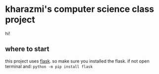 # kharazmi's computer science class project
hi!

## where to start 
this project uses [flask](https://flask.palletsprojects.com/en/2.0.x/).
so make sure you installed the flask. if not open terminal and:
`python -m pip install flask`

